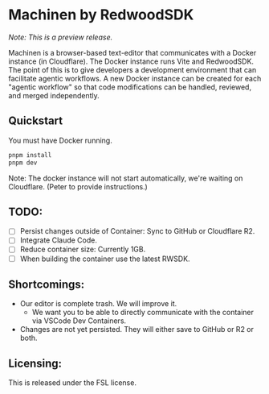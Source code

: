 # Machinen by RedwoodSDK

_Note: This is a preview release._

Machinen is a browser-based text-editor that communicates with a Docker instance (in Cloudflare). The Docker instance runs Vite and RedwoodSDK.
The point of this is to give developers a development environment that can facilitate agentic workflows. A new Docker instance can be created for each "agentic workflow" so that code modifications can be handled, reviewed, and merged independently.

## Quickstart

You must have Docker running.

```bash
pnpm install
pnpm dev
```

Note: The docker instance will not start automatically, we're waiting on Cloudflare. (Peter to provide instructions.)

## TODO:

- [ ] Persist changes outside of Container: Sync to GitHub or Cloudflare R2.
- [ ] Integrate Claude Code.
- [ ] Reduce container size: Currently 1GB.
- [ ] When building the container use the latest RWSDK.

## Shortcomings:

- Our editor is complete trash. We will improve it.
  - We want you to be able to directly communicate with the container via VSCode Dev Containers.
- Changes are not yet persisted. They will either save to GitHub or R2 or both.

## Licensing:

This is released under the FSL license.
